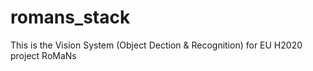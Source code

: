 # romans_stack
This is the Vision System (Object Dection &amp; Recognition) for EU H2020 project RoMaNs
